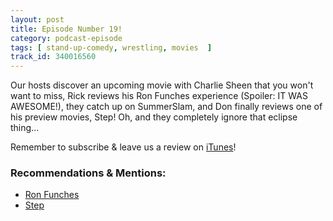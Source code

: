 ```yaml
---
layout: post
title: Episode Number 19!
category: podcast-episode
tags: [ stand-up-comedy, wrestling, movies  ]
track_id: 340016560
---
```


Our hosts discover an upcoming movie with Charlie Sheen that you won't want to miss, Rick reviews his Ron Funches experience (Spoiler: IT WAS AWESOME!), they catch up on SummerSlam, and Don finally reviews one of his preview movies, Step!  Oh, and they completely ignore that eclipse thing...

Remember to subscribe & leave us a review on [iTunes](https://itunes.apple.com/us/podcast/the-rick-don-show/id1229942938)!

### Recommendations & Mentions:
- [Ron Funches](http://www.ronfunches.com/)
- [Step](http://www.imdb.com/title/tt5758404)
